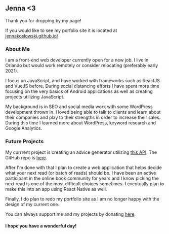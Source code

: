 ## Jenna <3
<!--
**JennaKoslowski/JennaKoslowski** is a ✨ _special_ ✨ repository because its `README.md` (this file) appears on your GitHub profile.
-->

Thank you for dropping by my page! 
 
If you would like to see my porfolio site it is located at [jennakoslowski.github.io/](https://jennakoslowski.github.io/)

### About Me

I am a front-end web developer currently open for a new job. I live in Orlando but would work remotely or consider relocating (preferably early 2021).

I focus on JavaScript, and have worked with frameworks such as ReactJS and VueJS before. During social distancing efforts 
I have spent more time focusing on the very basics of Android applications as well as creating projects utilizing JavaScript.

My background is in SEO and social media work with some WordPress development thrown in. I loved being able to talk to clients and learn about
their companies and play to their strengths in order to increase their sales. During this time I learned more about WordPress, keyword research and Google Analytics.

### Future Projects

My currrent project is creating an advice generator utilizing [this API](https://api.adviceslip.com/). The GitHub repo is [here](https://github.com/JennaKoslowski/Advice).

After I'm done with that I plan to create a web application that helps decide what your next read (or batch of reads) should be. I have been an active 
participant in the online book community for years and I know picking the next read is one of the most difficult choices sometimes. I eventually plan to make this into
an app using React Native as well.

Finally, I do plan to redo my portfolio site as I am no longer happy with the design of my current one.

You can always support me and my projects by donating [here](https://ko-fi.com/jkimexploring).

#### I hope you have a wonderful day!
